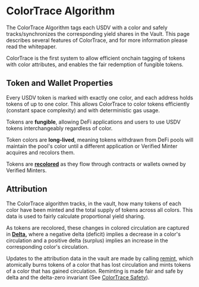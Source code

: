 # ColorTrace Algorithm

The ColorTrace Algorithm tags each USDV with a color and safely tracks/synchronizes the corresponding yield shares in the Vault. This page describes several features of ColorTrace, and for more information please read the whitepaper.

ColorTrace is the first system to allow efficient onchain tagging of tokens with color attributes, and enables the fair redemption of fungible tokens.

## Token and Wallet Properties

Every USDV token is marked with exactly one color, and each address holds tokens of up to one color. This allows ColorTrace to color tokens efficiently (constant space complexity) and with deterministic gas usage.

Tokens are **fungible**, allowing DeFi applications and users to use USDV tokens interchangeably regardless of color.

Token colors are **long-lived**, meaning tokens withdrawn from DeFi pools will maintain the pool's color until a different application or Verified Minter acquires and recolors them.

Tokens are [**recolored**](coloring.md#recoloring) as they flow through contracts or wallets owned by Verified Minters.

## Attribution

The ColorTrace algorithm tracks, in the vault, how many tokens of each color have been minted and the total supply of tokens across all colors. This data is used to fairly calculate proportional yield sharing.

As tokens are recolored, these changes in colored circulation are captured in [**Delta**](delta.md)**,** where a negative delta (deficit) implies a decrease in a color's circulation and a positive delta (surplus) implies an increase in the corresponding color's circulation.

Updates to the attribution data in the vault are made by calling [remint](remint.md), which atomically burns tokens of a color that has lost circulation and mints tokens of a color that has gained circulation. Reminting is made fair and safe by delta and the delta-zero invariant (See [ColorTrace Safety](global-invariants.md)).

